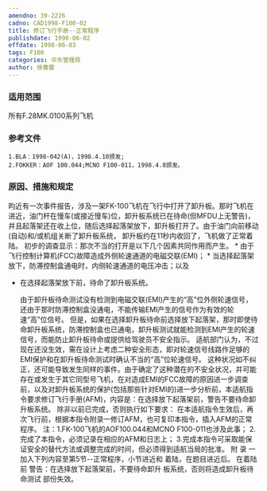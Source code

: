 ```yaml
---
amendno: 39-2226
cadno: CAD1998-F100-02
title: 修订飞行手册--正常程序
publishdate: 1998-06-02
effdate: 1998-06-03
tags: F100
categories: 华东管理局
author: 徐春雷
---
```


### 适用范围 
所有F.28MK.0100系列飞机

<!--more-->
### 参考文件
    1.BLA：1998-042(A)，1998.4.10颁发; 
    2.FOKKER：AOF 100.044;MCNO F100-011，1998.4.8颁发。

### 原因、措施和规定 
昀近有一次事件报告，涉及一架FK-100飞机在飞行中打开了卸升板。那时飞机在进近，油门杆在慢车(或接近慢车)位，卸升板系统已在待命(但MFDU上无警告)，并且起落架还在收上位，随后选择起落架放下，卸升板打开了。由于油门向前移动(自动)和/或机组关断了卸升板系统， 卸升板约在11秒内收回了，飞机做了正常着陆。
    初步的调查显示：那次不当的打开是以下几个因素共同作用而产生。 
*
 由于飞行控制计算机(FCC)故障造成外侧轮速通道的电磁交联(EMI)； 
*
 当选择起落架放下，防滞控制盒通电时，内侧轮速通道的电压冲击；以及 

* 在选择起落架放下前，待命了卸升板系统。 
  
    由于卸升板待命测试没有检测到电磁交联(EMI)产生的“高”位外侧轮速信号，还由于那时防滞控制盒没通电，不能传输EMI产生的信号作为有效的轮速“高”位信号。 
    但是，如果在选择卸升板待命前选择放下起落架，那时即使待命卸升板系统，防滞控制盒也已通电，卸升板测试就能检测到EMI产生的轮速信号，而能防止卸升板待命或提供给驾驶员不安全指示。 
    适航部门认为，不过现在还没生效，需在设计上考虑二种安全形态，即对轮速信号线路作足够的EMI保护和在卸升板待命测试时确认不当的“高”位轮速信号。 
    这种状况如不纠正，还可能导致发生同样的事件。由于确定了这种潜在的不安全状况，并可能存在或发生于其它同型号飞机，在对造成EMI的FCC故障的原因进一步调查前，以及对卸升板系统的保护(包括那些针对EMI的)进一步分析前，本适航指令要求修订飞行手册(AFM)，内容是：在选择放下起落架前，警告不要待命卸升板系统。 
    除非以前已完成，否则执行如下要求： 
    在本适航指令生效后，再次飞行前，根据本指令附录一修订AFM，也可复印本指令，插入AFM的正常程序。 
注：1.FK-100飞机的AOF100.044和MCNO F100-011也涉及此事； 
        2.完成了本指令，必须记录在相应的AFM和日志上； 
        3.完成本指令可采取能保证安全的替代方法或调整完成的时间，但必须得到适航当局的批准。 
附 录 一
    加入下列内容至第5节--正常程序，小节进近和 
    着陆，在题目进近后。 
    在着陆前 
    警告：在选择放下起落架前，不要待命卸升           板系统，否则将造成卸升板待命测试 部份失效。
